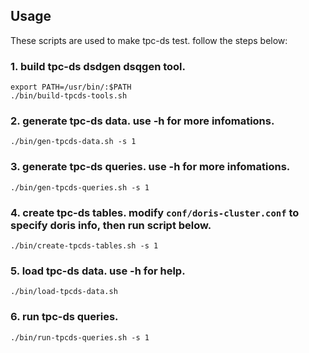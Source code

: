 <!--
Licensed to the Apache Software Foundation (ASF) under one
or more contributor license agreements.  See the NOTICE file
distributed with this work for additional information
regarding copyright ownership.  The ASF licenses this file
to you under the Apache License, Version 2.0 (the
"License"); you may not use this file except in compliance
with the License.  You may obtain a copy of the License at

  http://www.apache.org/licenses/LICENSE-2.0

Unless required by applicable law or agreed to in writing,
software distributed under the License is distributed on an
"AS IS" BASIS, WITHOUT WARRANTIES OR CONDITIONS OF ANY
KIND, either express or implied.  See the License for the
specific language governing permissions and limitations
under the License.
-->

## Usage

These scripts are used to make tpc-ds test.
follow the steps below:

### 1. build tpc-ds dsdgen dsqgen tool.

    export PATH=/usr/bin/:$PATH
    ./bin/build-tpcds-tools.sh

### 2. generate tpc-ds data. use -h for more infomations.

    ./bin/gen-tpcds-data.sh -s 1

### 3. generate tpc-ds queries. use -h for more infomations.

    ./bin/gen-tpcds-queries.sh -s 1

### 4. create tpc-ds tables. modify `conf/doris-cluster.conf` to specify doris info, then run script below.

    ./bin/create-tpcds-tables.sh -s 1

### 5. load tpc-ds data. use -h for help.

    ./bin/load-tpcds-data.sh

### 6. run tpc-ds queries.

    ./bin/run-tpcds-queries.sh -s 1
